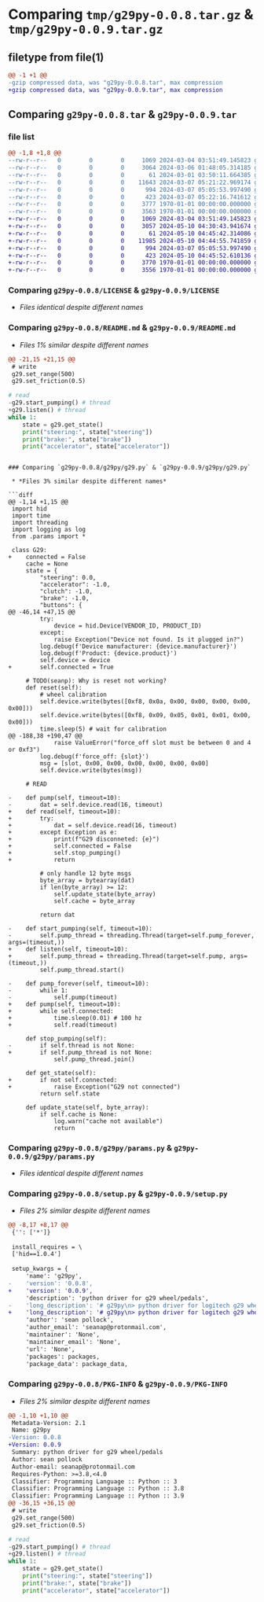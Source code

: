 # Comparing `tmp/g29py-0.0.8.tar.gz` & `tmp/g29py-0.0.9.tar.gz`

## filetype from file(1)

```diff
@@ -1 +1 @@
-gzip compressed data, was "g29py-0.0.8.tar", max compression
+gzip compressed data, was "g29py-0.0.9.tar", max compression
```

## Comparing `g29py-0.0.8.tar` & `g29py-0.0.9.tar`

### file list

```diff
@@ -1,8 +1,8 @@
--rw-r--r--   0        0        0     1069 2024-03-04 03:51:49.145823 g29py-0.0.8/LICENSE
--rw-r--r--   0        0        0     3064 2024-03-06 01:48:05.314185 g29py-0.0.8/README.md
--rw-r--r--   0        0        0       61 2024-03-01 03:50:11.664385 g29py-0.0.8/g29py/__init__.py
--rw-r--r--   0        0        0    11643 2024-03-07 05:21:22.969174 g29py-0.0.8/g29py/g29.py
--rw-r--r--   0        0        0      994 2024-03-07 05:05:53.997490 g29py-0.0.8/g29py/params.py
--rw-r--r--   0        0        0      423 2024-03-07 05:22:16.741612 g29py-0.0.8/pyproject.toml
--rw-r--r--   0        0        0     3777 1970-01-01 00:00:00.000000 g29py-0.0.8/setup.py
--rw-r--r--   0        0        0     3563 1970-01-01 00:00:00.000000 g29py-0.0.8/PKG-INFO
+-rw-r--r--   0        0        0     1069 2024-03-04 03:51:49.145823 g29py-0.0.9/LICENSE
+-rw-r--r--   0        0        0     3057 2024-05-10 04:30:43.941674 g29py-0.0.9/README.md
+-rw-r--r--   0        0        0       61 2024-05-10 04:45:42.314086 g29py-0.0.9/g29py/__init__.py
+-rw-r--r--   0        0        0    11985 2024-05-10 04:44:55.741859 g29py-0.0.9/g29py/g29.py
+-rw-r--r--   0        0        0      994 2024-03-07 05:05:53.997490 g29py-0.0.9/g29py/params.py
+-rw-r--r--   0        0        0      423 2024-05-10 04:45:52.610136 g29py-0.0.9/pyproject.toml
+-rw-r--r--   0        0        0     3770 1970-01-01 00:00:00.000000 g29py-0.0.9/setup.py
+-rw-r--r--   0        0        0     3556 1970-01-01 00:00:00.000000 g29py-0.0.9/PKG-INFO
```

### Comparing `g29py-0.0.8/LICENSE` & `g29py-0.0.9/LICENSE`

 * *Files identical despite different names*

### Comparing `g29py-0.0.8/README.md` & `g29py-0.0.9/README.md`

 * *Files 1% similar despite different names*

```diff
@@ -21,15 +21,15 @@
 # write 
 g29.set_range(500)
 g29.set_friction(0.5)
 ```
 
 ```python
 # read
-g29.start_pumping() # thread
+g29.listen() # thread
 while 1:
     state = g29.get_state()
     print("steering:", state["steering"])
     print("brake:", state["brake"])
     print("accelerator", state["accelerator"])
 ```
```

### Comparing `g29py-0.0.8/g29py/g29.py` & `g29py-0.0.9/g29py/g29.py`

 * *Files 3% similar despite different names*

```diff
@@ -1,14 +1,15 @@
 import hid
 import time
 import threading
 import logging as log
 from .params import *
 
 class G29:
+    connected = False
     cache = None
     state = {
         "steering": 0.0,
         "accelerator": -1.0,
         "clutch": -1.0,
         "brake": -1.0,
         "buttons": {
@@ -46,14 +47,15 @@
         try:
             device = hid.Device(VENDOR_ID, PRODUCT_ID)
         except:
             raise Exception("Device not found. Is it plugged in?")
         log.debug(f'Device manufacturer: {device.manufacturer}')
         log.debug(f'Product: {device.product}')
         self.device = device
+        self.connected = True
 
     # TODO(seanp): Why is reset not working?
     def reset(self):
         # wheel calibration
         self.device.write(bytes([0xf8, 0x0a, 0x00, 0x00, 0x00, 0x00, 0x00]))
         self.device.write(bytes([0xf8, 0x09, 0x05, 0x01, 0x01, 0x00, 0x00]))
         time.sleep(5) # wait for calibration
@@ -188,38 +190,47 @@
             raise ValueError("force_off slot must be between 0 and 4 or 0xf3")
         log.debug(f'force_off: {slot}')
         msg = [slot, 0x00, 0x00, 0x00, 0x00, 0x00, 0x00]
         self.device.write(bytes(msg))
 
     # READ
 
-    def pump(self, timeout=10):
-        dat = self.device.read(16, timeout)
+    def read(self, timeout=10):
+        try:
+            dat = self.device.read(16, timeout)
+        except Exception as e:
+            print(f"G29 disconneted: {e}")
+            self.connected = False
+            self.stop_pumping()
+            return
 
         # only handle 12 byte msgs
         byte_array = bytearray(dat)
         if len(byte_array) >= 12:
             self.update_state(byte_array)
             self.cache = byte_array
             
         return dat
 
-    def start_pumping(self, timeout=10):
-        self.pump_thread = threading.Thread(target=self.pump_forever, args=(timeout,))
+    def listen(self, timeout=10):
+        self.pump_thread = threading.Thread(target=self.pump, args=(timeout,))
         self.pump_thread.start()
 
-    def pump_forever(self, timeout=10):
-        while 1:
-            self.pump(timeout)
+    def pump(self, timeout=10):
+        while self.connected:
+            time.sleep(0.01) # 100 hz
+            self.read(timeout)
     
     def stop_pumping(self):
-        if self.thread is not None:
+        if self.pump_thread is not None:
             self.pump_thread.join()
     
     def get_state(self):
+        if not self.connected:
+            raise Exception("G29 not connected")
         return self.state
     
     def update_state(self, byte_array):
         if self.cache is None:
             log.warn("cache not available")
             return
```

### Comparing `g29py-0.0.8/g29py/params.py` & `g29py-0.0.9/g29py/params.py`

 * *Files identical despite different names*

### Comparing `g29py-0.0.8/setup.py` & `g29py-0.0.9/setup.py`

 * *Files 2% similar despite different names*

```diff
@@ -8,17 +8,17 @@
 {'': ['*']}
 
 install_requires = \
 ['hid==1.0.4']
 
 setup_kwargs = {
     'name': 'g29py',
-    'version': '0.0.8',
+    'version': '0.0.9',
     'description': 'python driver for g29 wheel/pedals',
-    'long_description': '# g29py\n> python driver for logitech g29 wheel/pedals\n\n> :warning: **Warning**: g29py is alpha software. This repository is under heavy development and subject to breaking changes. :warning:\n\n![](etc/g29py.jpg)\n\n## Install\n```bash\npip install g29py\n```\n\n## Use\n\n```python\nfrom g29py import G29\ng29 = G29()\n```\n\n```python\n# write \ng29.set_range(500)\ng29.set_friction(0.5)\n```\n\n```python\n# read\ng29.start_pumping() # thread\nwhile 1:\n    state = g29.get_state()\n    print("steering:", state["steering"])\n    print("brake:", state["brake"])\n    print("accelerator", state["accelerator"])\n```\n\n## Read\n\n### Pedals/Steering\n\n| Pedal         | Value Range      | Neutral Position |\n|---------------|------------------|------------------|\n| `steering`    | Float: -1 to 1   | 0 (Centered)     |\n| `accelerator` | Float: -1 to 1   | -1 (Not pressed) |\n| `clutch`      | Float: -1 to 1   | -1 (Not pressed) |\n| `brake`       | Float: -1 to 1   | -1 (Not pressed) |\n\n### Buttons\n\n| Button  | Value |\n|---------|-------|\n| `up`    | 0/1   |\n| `down`  | 0/1   |\n| `left`  | 0/1   |\n| `right` | 0/1   |\n| `X`     | 0/1   |\n| `O`     | 0/1   |\n| `S`     | 0/1   |\n| `T`     | 0/1   |\n| `R2`    | 0/1   |\n| `R3`    | 0/1   |\n| `L2`    | 0/1   |\n| `L3`    | 0/1   |\n| `Share` | 0/1   |\n| `Options` | 0/1 |\n| `+`     | 0/1   |\n| `-`     | 0/1   |\n| `track` | -1/1  |\n| `back`  | 0/1   |\n| `PS`    | 0/1   |\n\n## Write\n\n| Method Name       | Default Parameters                         | Parameter Types                  |\n|-------------------|--------------------------------------------|----------------------------------|\n| `force_constant`  | `val=0.5`                                  | `val`: float                     |\n| `set_friction`    | `val=0.5`                                  | `val`: float                     |\n| `set_range`       | `val=400`                                  | `val`: int                       |\n| `set_autocenter`  | `strength=0.5, rate=0.05`                  | `strength`: float, `rate`: float |\n| `set_anticenter`  | `angle1=180, angle2=180, strength=0.5, reverse=0x0, force=0.5` | `angle1`: int, `angle2`: int, `strength`: float, `reverse`: hexadecimal, `force`: float |\n| `autocenter_off`  | None                                       | None                             |\n| `force_off`       | `slot=0xf3`                                | `slot`: hexadecimal              |\n\n## Sources\n\n- Commands based on nightmode\'s [logitech-g29](https://github.com/nightmode/logitech-g29) node.js driver.\n- Interface uses libhidapi ctype bindings from apmorton\'s [pyhidapi](https://github.com/apmorton/pyhidapi).\n- Reference [wiki-brew](https://wiibrew.org/wiki/Logitech_USB_steering_wheel) for effects API.\n\n## Support\n\nOnly Logitech G29 Driving Force Racing Wheels & Pedals kit supported on linux in ps3 mode.\n\nOn linux, remove sudo requirements by adding udev rule.\n\n```bash\necho \'KERNEL=="hidraw*", SUBSYSTEM=="hidraw", MODE="0664", GROUP="plugdev"\' \\\n    | sudo tee /etc/udev/rules.d/99-hidraw-permissions.rules\nsudo udevadm control --reload-rules\n```\n',
+    'long_description': '# g29py\n> python driver for logitech g29 wheel/pedals\n\n> :warning: **Warning**: g29py is alpha software. This repository is under heavy development and subject to breaking changes. :warning:\n\n![](etc/g29py.jpg)\n\n## Install\n```bash\npip install g29py\n```\n\n## Use\n\n```python\nfrom g29py import G29\ng29 = G29()\n```\n\n```python\n# write \ng29.set_range(500)\ng29.set_friction(0.5)\n```\n\n```python\n# read\ng29.listen() # thread\nwhile 1:\n    state = g29.get_state()\n    print("steering:", state["steering"])\n    print("brake:", state["brake"])\n    print("accelerator", state["accelerator"])\n```\n\n## Read\n\n### Pedals/Steering\n\n| Pedal         | Value Range      | Neutral Position |\n|---------------|------------------|------------------|\n| `steering`    | Float: -1 to 1   | 0 (Centered)     |\n| `accelerator` | Float: -1 to 1   | -1 (Not pressed) |\n| `clutch`      | Float: -1 to 1   | -1 (Not pressed) |\n| `brake`       | Float: -1 to 1   | -1 (Not pressed) |\n\n### Buttons\n\n| Button  | Value |\n|---------|-------|\n| `up`    | 0/1   |\n| `down`  | 0/1   |\n| `left`  | 0/1   |\n| `right` | 0/1   |\n| `X`     | 0/1   |\n| `O`     | 0/1   |\n| `S`     | 0/1   |\n| `T`     | 0/1   |\n| `R2`    | 0/1   |\n| `R3`    | 0/1   |\n| `L2`    | 0/1   |\n| `L3`    | 0/1   |\n| `Share` | 0/1   |\n| `Options` | 0/1 |\n| `+`     | 0/1   |\n| `-`     | 0/1   |\n| `track` | -1/1  |\n| `back`  | 0/1   |\n| `PS`    | 0/1   |\n\n## Write\n\n| Method Name       | Default Parameters                         | Parameter Types                  |\n|-------------------|--------------------------------------------|----------------------------------|\n| `force_constant`  | `val=0.5`                                  | `val`: float                     |\n| `set_friction`    | `val=0.5`                                  | `val`: float                     |\n| `set_range`       | `val=400`                                  | `val`: int                       |\n| `set_autocenter`  | `strength=0.5, rate=0.05`                  | `strength`: float, `rate`: float |\n| `set_anticenter`  | `angle1=180, angle2=180, strength=0.5, reverse=0x0, force=0.5` | `angle1`: int, `angle2`: int, `strength`: float, `reverse`: hexadecimal, `force`: float |\n| `autocenter_off`  | None                                       | None                             |\n| `force_off`       | `slot=0xf3`                                | `slot`: hexadecimal              |\n\n## Sources\n\n- Commands based on nightmode\'s [logitech-g29](https://github.com/nightmode/logitech-g29) node.js driver.\n- Interface uses libhidapi ctype bindings from apmorton\'s [pyhidapi](https://github.com/apmorton/pyhidapi).\n- Reference [wiki-brew](https://wiibrew.org/wiki/Logitech_USB_steering_wheel) for effects API.\n\n## Support\n\nOnly Logitech G29 Driving Force Racing Wheels & Pedals kit supported on linux in ps3 mode.\n\nOn linux, remove sudo requirements by adding udev rule.\n\n```bash\necho \'KERNEL=="hidraw*", SUBSYSTEM=="hidraw", MODE="0664", GROUP="plugdev"\' \\\n    | sudo tee /etc/udev/rules.d/99-hidraw-permissions.rules\nsudo udevadm control --reload-rules\n```\n',
     'author': 'sean pollock',
     'author_email': 'seanap@protonmail.com',
     'maintainer': 'None',
     'maintainer_email': 'None',
     'url': 'None',
     'packages': packages,
     'package_data': package_data,
```

### Comparing `g29py-0.0.8/PKG-INFO` & `g29py-0.0.9/PKG-INFO`

 * *Files 2% similar despite different names*

```diff
@@ -1,10 +1,10 @@
 Metadata-Version: 2.1
 Name: g29py
-Version: 0.0.8
+Version: 0.0.9
 Summary: python driver for g29 wheel/pedals
 Author: sean pollock
 Author-email: seanap@protonmail.com
 Requires-Python: >=3.8,<4.0
 Classifier: Programming Language :: Python :: 3
 Classifier: Programming Language :: Python :: 3.8
 Classifier: Programming Language :: Python :: 3.9
@@ -36,15 +36,15 @@
 # write 
 g29.set_range(500)
 g29.set_friction(0.5)
 ```
 
 ```python
 # read
-g29.start_pumping() # thread
+g29.listen() # thread
 while 1:
     state = g29.get_state()
     print("steering:", state["steering"])
     print("brake:", state["brake"])
     print("accelerator", state["accelerator"])
 ```
```

